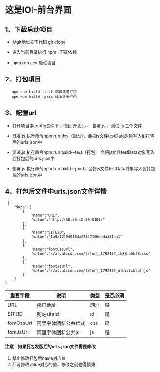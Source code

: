 # 这是IOI-前台界面
## 1、下载启动项目
  * 从git地址拉下代码  git clone
   
  * 进入当前目录执行 npm i  下载依赖
   
  * npm run dev 启动项目
  
## 2、打包项目
 ```
    npm run build--test 测试环境打包
    npm run build--prop 线上环境打包
 ```
## 3、配置url
 * 打开项目中config文件下，找到  开发.js 、 部署.js 、测试.js 三个文件
  
 * 开发.js  执行命令npm run dev（启动），会把js文件testData对象写入到打包后的urls.json中
 * 测试.js  执行命令npm run build--test（打包）  会把js文件testData对象写入到打包后的urls.json中
 * 部署.js  执行命令npm run build--prod，会把js文件testData对象写入到打包后的urls.json中

## 4、打包后文件中urls.json文件详情
```
 {
    "data":[
        {
            "name":"URL",
            "value":"http://58.56.42.50:8101/"
        },
        {
            "name":"SITEID",
            "value":"1a9af24949184a37847106eeda384aa1"
        },
        {
            "name":"fontCssUrl",
            "value":"//at.alicdn.com/t/font_1792196_ik88ibhhf8.css"
        },
        {
            "name":"fontJsUrl",
            "value":"//at.alicdn.com/t/font_1792196_ufbixlxktpl.js"
        }
    ]
}
```

| 重要字段 | 说明 | 类型 | 是否必须 |
| --- | --- | --- |  --- | 
|URL|接口地址|网址|是| 
|SITEID|网站siteId|id|是|
|fontCssUrl|阿里字体图标公共样式|css| 是|
|fontJsUrl|阿里字体图标公共js|js|是

#### 注意：如果打包发版后的urls.json文件需要修改
1. 禁止修改打包后name对应值 
2. 只可修改value对应的值，修改之前也得慎重